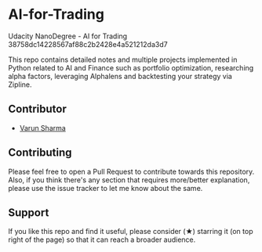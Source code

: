 # AI-for-Trading
 Udacity NanoDegree - AI for Trading
38758dc14228567af88c2b2428e4a521212da3d7

This repo contains detailed notes and multiple projects implemented in Python related to AI and Finance such as portfolio optimization, researching alpha factors, leveraging Alphalens and backtesting your strategy via Zipline.



## Contributor
- [Varun Sharma](https://github.com/sharmavarun1985)

## Contributing

Please feel free to open a Pull Request to contribute towards this repository. Also, if you think there's any section that requires more/better explanation, please use the issue tracker to let me know about the same.

## Support

If you like this repo and find it useful, please consider (★) starring it (on top right of the page) so that it can reach a broader audience.

